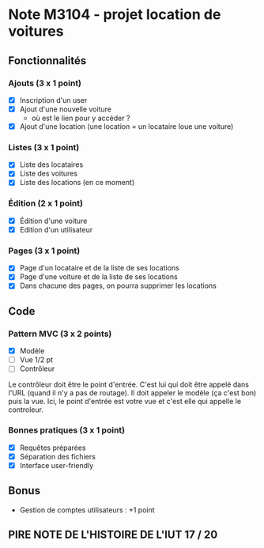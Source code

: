 # Note M3104 - projet location de voitures

## Fonctionnalités 

### Ajouts (3 x 1 point)
- [x] Inscription d'un user
- [x] Ajout d'une nouvelle voiture
  - où est le lien pour y accéder ?
- [x] Ajout d'une location (une location = un locataire loue une voiture)

### Listes (3 x 1 point)
- [x] Liste des locataires
- [x] Liste des voitures
- [x] Liste des locations (en ce moment)

### Édition (2 x 1 point)
- [x] Édition d'une voiture
- [x] Edition d'un utilisateur

### Pages (3 x 1 point)
- [x] Page d'un locataire et de la liste de ses locations
- [x] Page d'une voiture et de la liste de ses locations
- [x] Dans chacune des pages, on pourra supprimer les locations

## Code

### Pattern MVC (3 x 2 points)
- [x] Modèle
- [ ] Vue 1/2 pt
- [ ] Contrôleur

Le contrôleur doit être le point d'entrée. C'est lui qui doit être appelé dans l'URL (quand il n'y a pas de routage).
Il doit appeler le modèle (ça c'est bon) puis la vue. 
Ici, le point d'entrée est votre vue et c'est elle qui appelle le controleur.


### Bonnes pratiques (3 x 1 point)
- [x] Requêtes préparées
- [x] Séparation des fichiers
- [x] Interface user-friendly

## Bonus
- Gestion de comptes utilisateurs : +1 point

## PIRE NOTE DE L'HISTOIRE DE L'IUT 17 / 20